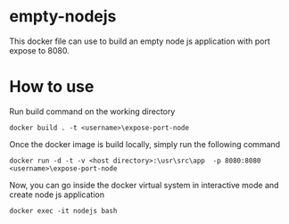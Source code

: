 # empty-nodejs

This docker file can use to build an empty node js application with port expose to 8080. 

# How to use
Run build command on the working directory

    docker build . -t <username>\expose-port-node

Once the docker image is build locally, simply run the following command

    docker run -d -t -v <host directory>:\usr\src\app  -p 8080:8080 <username>\expose-port-node
    
Now, you can go inside the docker virtual system in interactive mode and create node js application

    docker exec -it nodejs bash

